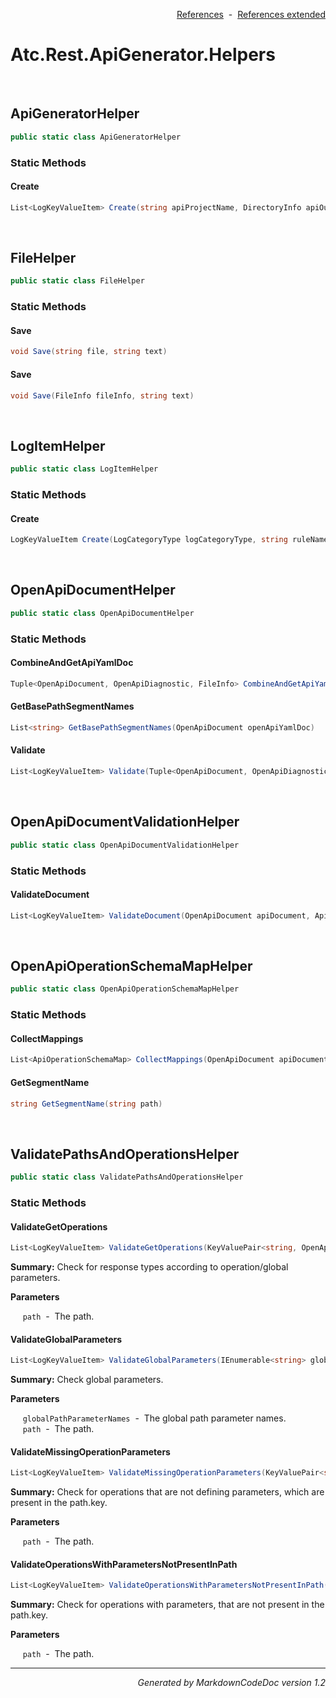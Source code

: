 <div style='text-align: right'>

[References](Index.md)&nbsp;&nbsp;-&nbsp;&nbsp;[References extended](IndexExtended.md)
</div>

# Atc.Rest.ApiGenerator.Helpers

<br />


## ApiGeneratorHelper

```csharp
public static class ApiGeneratorHelper
```

### Static Methods


#### Create

```csharp
List<LogKeyValueItem> Create(string apiProjectName, DirectoryInfo apiOutputPath, Tuple<OpenApiDocument, OpenApiDiagnostic, FileInfo> apiYamlDoc, ApiOptions apiOptions)
```

<br />


## FileHelper

```csharp
public static class FileHelper
```

### Static Methods


#### Save

```csharp
void Save(string file, string text)
```
#### Save

```csharp
void Save(FileInfo fileInfo, string text)
```

<br />


## LogItemHelper

```csharp
public static class LogItemHelper
```

### Static Methods


#### Create

```csharp
LogKeyValueItem Create(LogCategoryType logCategoryType, string ruleName, string description)
```

<br />


## OpenApiDocumentHelper

```csharp
public static class OpenApiDocumentHelper
```

### Static Methods


#### CombineAndGetApiYamlDoc

```csharp
Tuple<OpenApiDocument, OpenApiDiagnostic, FileInfo> CombineAndGetApiYamlDoc(string apiDesignPath)
```
#### GetBasePathSegmentNames

```csharp
List<string> GetBasePathSegmentNames(OpenApiDocument openApiYamlDoc)
```
#### Validate

```csharp
List<LogKeyValueItem> Validate(Tuple<OpenApiDocument, OpenApiDiagnostic, FileInfo> apiYamlDoc, ApiOptionsValidation validationOptions)
```

<br />


## OpenApiDocumentValidationHelper

```csharp
public static class OpenApiDocumentValidationHelper
```

### Static Methods


#### ValidateDocument

```csharp
List<LogKeyValueItem> ValidateDocument(OpenApiDocument apiDocument, ApiOptionsValidation validationOptions)
```

<br />


## OpenApiOperationSchemaMapHelper

```csharp
public static class OpenApiOperationSchemaMapHelper
```

### Static Methods


#### CollectMappings

```csharp
List<ApiOperationSchemaMap> CollectMappings(OpenApiDocument apiDocument)
```
#### GetSegmentName

```csharp
string GetSegmentName(string path)
```

<br />


## ValidatePathsAndOperationsHelper

```csharp
public static class ValidatePathsAndOperationsHelper
```

### Static Methods


#### ValidateGetOperations

```csharp
List<LogKeyValueItem> ValidateGetOperations(KeyValuePair<string, OpenApiPathItem> path)
```
<p><b>Summary:</b> Check for response types according to operation/global parameters.</p>

<b>Parameters</b>

&nbsp;&nbsp;&nbsp;&nbsp;&nbsp;`path`&nbsp;&nbsp;-&nbsp;&nbsp;The path.<br />
#### ValidateGlobalParameters

```csharp
List<LogKeyValueItem> ValidateGlobalParameters(IEnumerable<string> globalPathParameterNames, KeyValuePair<string, OpenApiPathItem> path)
```
<p><b>Summary:</b> Check global parameters.</p>

<b>Parameters</b>

&nbsp;&nbsp;&nbsp;&nbsp;&nbsp;`globalPathParameterNames`&nbsp;&nbsp;-&nbsp;&nbsp;The global path parameter names.<br />
&nbsp;&nbsp;&nbsp;&nbsp;&nbsp;`path`&nbsp;&nbsp;-&nbsp;&nbsp;The path.<br />
#### ValidateMissingOperationParameters

```csharp
List<LogKeyValueItem> ValidateMissingOperationParameters(KeyValuePair<string, OpenApiPathItem> path)
```
<p><b>Summary:</b> Check for operations that are not defining parameters, which are present in the path.key.</p>

<b>Parameters</b>

&nbsp;&nbsp;&nbsp;&nbsp;&nbsp;`path`&nbsp;&nbsp;-&nbsp;&nbsp;The path.<br />
#### ValidateOperationsWithParametersNotPresentInPath

```csharp
List<LogKeyValueItem> ValidateOperationsWithParametersNotPresentInPath(KeyValuePair<string, OpenApiPathItem> path)
```
<p><b>Summary:</b> Check for operations with parameters, that are not present in the path.key.</p>

<b>Parameters</b>

&nbsp;&nbsp;&nbsp;&nbsp;&nbsp;`path`&nbsp;&nbsp;-&nbsp;&nbsp;The path.<br />
<hr /><div style='text-align: right'><i>Generated by MarkdownCodeDoc version 1.2</i></div>
